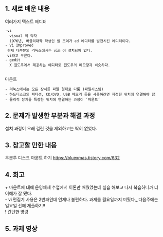## 1. 새로 배운 내용
여러가지 텍스트 에디터  
~~~
-vi 
  visual 의 약자  
  1976년, 버클리대학 학생인 빌 조이가 ed 에디터를 발전시킨 에디터이다.  
- Vi IMproved
 현재 대부분의 리눅스에서는 vim 이 설치되어 있다.  
 vi라고 부른다.  
- gedit
  X 윈도우에서 제공하는 에디터로 윈도우의 메모장과 비슷하다.  
  
~~~

마운트  
~~~
- 리눅스에서는 모든 장치를 파일 형태로 다룸 (파일시스템)
- 하드디스크의 파티션, CD/DVD, USB 메모리 등을 사용하려면 지정한 위치에 연결해야 함
- 물리적 장치를 특정한 위치에 연결하는 과정이 ‘마운트’

~~~

## 2. 문제가 발생한 부분과 해결 과정
설치 과정이 오래 걸린 것을 제외하고는 딱히 없었다.

## 3. 참고할 만한 내용 
우분투 디스크 마운트 하기
https://bluexmas.tistory.com/632


## 4. 회고
\+ 마운트에 대해 운영체제 수업에서 이론만 배웠었는데 실습 해보고 다시 복습하니까 더 이해가 잘 됐다.  
\- vi 편집기 사용은 2번째인데 언제나 불편하다. 과제를 월요일까지 미뤘다,,,다음주에는 일요일 전에 제출하기!!  
\! 간단한 명령
## 5. 과제 영상
